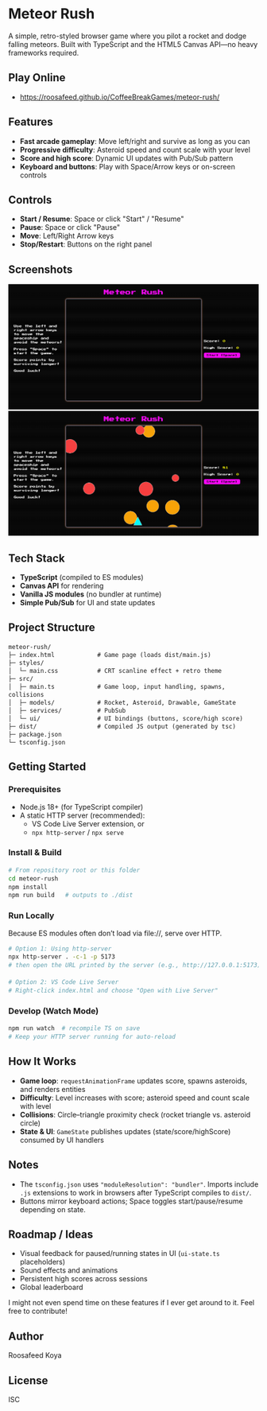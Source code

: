 # Meteor Rush

A simple, retro-styled browser game where you pilot a rocket and dodge falling meteors. Built with TypeScript and the HTML5 Canvas API—no heavy frameworks required.

## Play Online
- https://roosafeed.github.io/CoffeeBreakGames/meteor-rush/

## Features
- **Fast arcade gameplay**: Move left/right and survive as long as you can
- **Progressive difficulty**: Asteroid speed and count scale with your level
- **Score and high score**: Dynamic UI updates with Pub/Sub pattern
- **Keyboard and buttons**: Play with Space/Arrow keys or on-screen controls

## Controls
- **Start / Resume**: Space or click "Start" / "Resume"
- **Pause**: Space or click "Pause"
- **Move**: Left/Right Arrow keys
- **Stop/Restart**: Buttons on the right panel

## Screenshots
![Meteor Rush](../img/ss/Meteor_Rush.png)
![Meteor Rush](../img/ss/Meteor_Rush_2.png)

## Tech Stack
- **TypeScript** (compiled to ES modules)
- **Canvas API** for rendering
- **Vanilla JS modules** (no bundler at runtime)
- **Simple Pub/Sub** for UI and state updates

## Project Structure
```
meteor-rush/
├─ index.html            # Game page (loads dist/main.js)
├─ styles/
│  └─ main.css           # CRT scanline effect + retro theme
├─ src/
│  ├─ main.ts            # Game loop, input handling, spawns, collisions
│  ├─ models/            # Rocket, Asteroid, Drawable, GameState
│  ├─ services/          # PubSub
│  └─ ui/                # UI bindings (buttons, score/high score)
├─ dist/                 # Compiled JS output (generated by tsc)
├─ package.json
└─ tsconfig.json
```

## Getting Started
### Prerequisites
- Node.js 18+ (for TypeScript compiler)
- A static HTTP server (recommended):
  - VS Code Live Server extension, or
  - `npx http-server` / `npx serve`

### Install & Build
```bash
# From repository root or this folder
cd meteor-rush
npm install
npm run build   # outputs to ./dist
```

### Run Locally
Because ES modules often don’t load via file://, serve over HTTP.
```bash
# Option 1: Using http-server
npx http-server . -c-1 -p 5173
# then open the URL printed by the server (e.g., http://127.0.0.1:5173)

# Option 2: VS Code Live Server
# Right-click index.html and choose "Open with Live Server"
```

### Develop (Watch Mode)
```bash
npm run watch  # recompile TS on save
# Keep your HTTP server running for auto-reload
```

## How It Works
- **Game loop**: `requestAnimationFrame` updates score, spawns asteroids, and renders entities
- **Difficulty**: Level increases with score; asteroid speed and count scale with level
- **Collisions**: Circle–triangle proximity check (rocket triangle vs. asteroid circle)
- **State & UI**: `GameState` publishes updates (state/score/highScore) consumed by UI handlers

## Notes
- The `tsconfig.json` uses `"moduleResolution": "bundler"`. Imports include `.js` extensions to work in browsers after TypeScript compiles to `dist/`.
- Buttons mirror keyboard actions; Space toggles start/pause/resume depending on state.

## Roadmap / Ideas
- Visual feedback for paused/running states in UI (`ui-state.ts` placeholders)
- Sound effects and animations
- Persistent high scores across sessions
- Global leaderboard

I might not even spend time on these features if I ever get around to it. Feel free to contribute!

## Author
Roosafeed Koya

## License
ISC